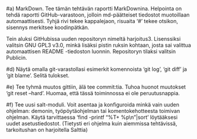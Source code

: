 #a) MarkDown. Tee tämän tehtävän raportti MarkDownina. Helpointa on tehdä raportti GitHub-varastoon, jolloin md-päätteiset tiedostot muotoillaan automaattisesti. Tyhjä rivi tekee kappalejaon, risuaita ‘#’ tekee otsikon, sisennys merkitsee koodinpätkän.

Tein aluksi GitHubissa uuden repositoryn nimeltä harjoitus3. Lisenssiksi valitsin GNU GPL3 v3.0, minkä lisäksi pistin ruksin kohtaan, josta sai valittua automaattisen README -tiedoston luonnin. Repositoryn tilaksi valitsin Publicin.

#d) Näytä omalla git-varastollasi esimerkit komennoista ‘git log’, ‘git diff’ ja ‘git blame’. Selitä tulokset.

#e) Tee tyhmä muutos gittiin, älä tee commit:tia. Tuhoa huonot muutokset ‘git reset –hard’. Huomaa, että tässä toiminnossa ei ole peruutusnappia.

#f) Tee uusi salt-moduli. Voit asentaa ja konfiguroida minkä vain uuden ohjelman: demonin, työpöytäohjelman tai komentokehotteesta toimivan ohjelman. Käytä tarvittaessa ‘find -printf “%T+ %p\n”|sort’ löytääksesi uudet asetustiedostot. (Tietysti eri ohjelma kuin aiemmissa tehtävissä, tarkoitushan on harjoitella Salttia)
